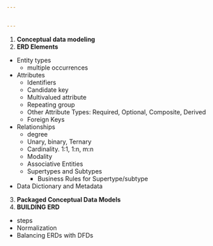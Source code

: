 ```yaml
---


---
```


<ol>
<li><strong>Conceptual data modeling</strong></li>
<li><strong>ERD Elements</strong></li>
</ol>
<ul>
<li>Entity types
<ul>
<li>multiple occurrences</li>
</ul>
</li>
<li>Attributes
<ul>
<li>Identifiers</li>
<li>Candidate key</li>
<li>Multivalued attribute</li>
<li>Repeating group</li>
<li>Other Attribute Types: Required, Optional, Composite, Derived</li>
<li>Foreign Keys</li>
</ul>
</li>
<li>Relationships
<ul>
<li>degree</li>
<li>Unary, binary, Ternary</li>
<li>Cardinality. 1:1, 1:n, m:n</li>
<li>Modality</li>
<li>Associative Entities</li>
<li>Supertypes and Subtypes
<ul>
<li>Business Rules for Supertype/subtype</li>
</ul>
</li>
</ul>
</li>
<li>Data Dictionary and Metadata</li>
</ul>
<ol start="3">
<li><strong>Packaged Conceptual Data Models</strong></li>
<li><strong>BUILDING ERD</strong></li>
</ol>
<ul>
<li>steps</li>
<li>Normalization</li>
<li>Balancing ERDs with DFDs</li>
</ul>

